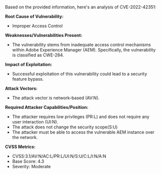 Based on the provided information, here's an analysis of CVE-2022-42351:

**Root Cause of Vulnerability:**
* Improper Access Control

**Weaknesses/Vulnerabilities Present:**
* The vulnerability stems from inadequate access control mechanisms within Adobe Experience Manager (AEM). Specifically, the vulnerability is classified as CWE-284.

**Impact of Exploitation:**
* Successful exploitation of this vulnerability could lead to a security feature bypass.

**Attack Vectors:**
* The attack vector is network-based (AV:N).

**Required Attacker Capabilities/Position:**
*   The attacker requires low privileges (PR:L) and does not require any user interaction (UI:N).
*  The attack does not change the security scope(S:U)
*  The attacker must be able to access the vulnerable AEM instance over the network.

**CVSS Metrics:**
*   CVSS:3.1/AV:N/AC:L/PR:L/UI:N/S:U/C:L/I:N/A:N
*   Base Score: 4.3
*   Severity: Moderate